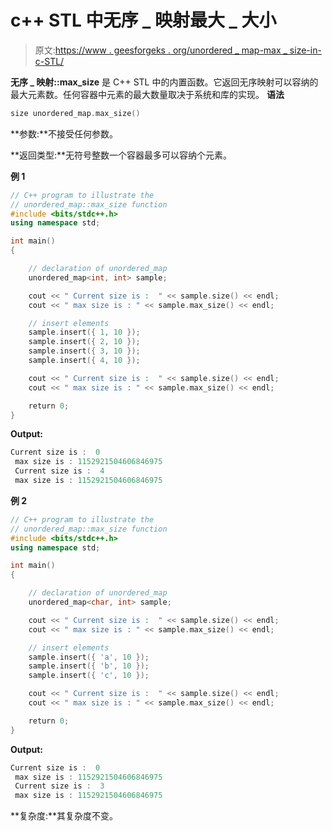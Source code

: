 # c++ STL 中无序 _ 映射最大 _ 大小

> 原文:[https://www . geesforgeks . org/unordered _ map-max _ size-in-c-STL/](https://www.geeksforgeeks.org/unordered_map-max_size-in-c-stl/)

**无序 _ 映射::max_size** 是 C++ STL 中的内置函数。它返回无序映射可以容纳的最大元素数。任何容器中元素的最大数量取决于系统和库的实现。
**语法**

```cpp
size unordered_map.max_size()
```

**参数:**不接受任何参数。

**返回类型:**无符号整数一个容器最多可以容纳个元素。

**例 1**

```cpp
// C++ program to illustrate the
// unordered_map::max_size function
#include <bits/stdc++.h>
using namespace std;

int main()
{

    // declaration of unordered_map
    unordered_map<int, int> sample;

    cout << " Current size is :  " << sample.size() << endl;
    cout << " max size is : " << sample.max_size() << endl;

    // insert elements
    sample.insert({ 1, 10 });
    sample.insert({ 2, 10 });
    sample.insert({ 3, 10 });
    sample.insert({ 4, 10 });

    cout << " Current size is :  " << sample.size() << endl;
    cout << " max size is : " << sample.max_size() << endl;

    return 0;
}
```

**Output:**

```cpp
Current size is :  0
 max size is : 1152921504606846975
 Current size is :  4
 max size is : 1152921504606846975

```

**例 2**

```cpp
// C++ program to illustrate the
// unordered_map::max_size function
#include <bits/stdc++.h>
using namespace std;

int main()
{

    // declaration of unordered_map
    unordered_map<char, int> sample;

    cout << " Current size is :  " << sample.size() << endl;
    cout << " max size is : " << sample.max_size() << endl;

    // insert elements
    sample.insert({ 'a', 10 });
    sample.insert({ 'b', 10 });
    sample.insert({ 'c', 10 });

    cout << " Current size is :  " << sample.size() << endl;
    cout << " max size is : " << sample.max_size() << endl;

    return 0;
}
```

**Output:**

```cpp
Current size is :  0
 max size is : 1152921504606846975
 Current size is :  3
 max size is : 1152921504606846975

```

**复杂度:**其复杂度不变。